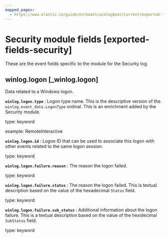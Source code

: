 ```yaml
---
mapped_pages:
  - https://www.elastic.co/guide/en/beats/winlogbeat/current/exported-fields-security.html
---
```


# Security module fields [exported-fields-security]

These are the event fields specific to the module for the Security log.


## winlog.logon [_winlog.logon]

Data related to a Windows logon.


**`winlog.logon.type`**
:   Logon type name. This is the descriptive version of the `winlog.event_data.LogonType` ordinal. This is an enrichment added by the Security module.

type: keyword

example: RemoteInteractive


**`winlog.logon.id`**
:   Logon ID that can be used to associate this logon with other events related to the same logon session.

type: keyword


**`winlog.logon.failure.reason`**
:   The reason the logon failed.

type: keyword


**`winlog.logon.failure.status`**
:   The reason the logon failed. This is textual description based on the value of the hexadecimal `Status` field.

type: keyword


**`winlog.logon.failure.sub_status`**
:   Additional information about the logon failure. This is a textual description based on the value of the hexidecimal `SubStatus` field.

type: keyword


